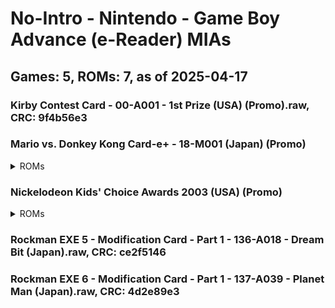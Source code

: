 # No-Intro - Nintendo - Game Boy Advance (e-Reader) MIAs
## Games: 5, ROMs: 7, as of 2025-04-17

### Kirby Contest Card - 00-A001 - 1st Prize (USA) (Promo).raw, CRC: 9f4b56e3
### Mario vs. Donkey Kong Card-e+ - 18-M001 (Japan) (Promo)
<details>
<summary>ROMs</summary>

- Mario vs. Donkey Kong Card-e+ - 18-M001 (Japan) (Promo) (Strip 1).raw, CRC: 67b101e5
- Mario vs. Donkey Kong Card-e+ - 18-M001 (Japan) (Promo) (Strip 2).raw, CRC: 12bb4324
</details>

### Nickelodeon Kids' Choice Awards 2003 (USA) (Promo)
<details>
<summary>ROMs</summary>

- Nickelodeon Kids' Choice Awards 2003 (USA) (Promo) (Strip 1).raw, CRC: 359f92b3
- Nickelodeon Kids' Choice Awards 2003 (USA) (Promo) (Strip 2).raw, CRC: 6fb27723
</details>

### Rockman EXE 5 - Modification Card - Part 1 - 136-A018 - Dream Bit (Japan).raw, CRC: ce2f5146
### Rockman EXE 6 - Modification Card - Part 1 - 137-A039 - Planet Man (Japan).raw, CRC: 4d2e89e3
